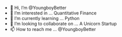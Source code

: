 - 👋 Hi, I’m @YoungboyBetter
- 👀 I’m interested in ... Quantitative Finance
- 🌱 I’m currently learning ... Python
- 💞️ I’m looking to collaborate on ... A Unicorn Startup
- 📫 How to reach me ... @YoungboyBetter

<!---
YoungboyBetter/YoungboyBetter is a ✨ special ✨ repository because its `README.md` (this file) appears on your GitHub profile.
You can click the Preview link to take a look at your changes.
--->
